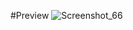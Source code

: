 #Preview 
![Screenshot_66](https://user-images.githubusercontent.com/74148134/192072693-f41fcc78-52ec-4f37-b54d-ef5d33fe71bf.png)
